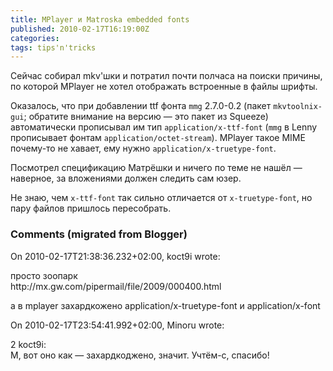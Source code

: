 ```yaml
---
title: MPlayer и Matroska embedded fonts
published: 2010-02-17T16:19:00Z
categories: 
tags: tips'n'tricks
---
```


Сейчас собирал mkv'шки и потратил почти полчаса на поиски причины, по которой MPlayer не хотел отображать встроенные в файлы шрифты.

Оказалось, что при добавлении ttf фонта <code>mmg</code> 2.7.0-0.2 (пакет <code>mkvtoolnix-gui</code>; обратите внимание на версию — это пакет из Squeeze) автоматически прописывал им тип <code>application/x-ttf-font</code> (<code>mmg</code> в Lenny прописывает фонтам <code>application/octet-stream</code>). MPlayer такое MIME почему-то не хавает, ему нужно <code>application/x-truetype-font</code>.

Посмотрел спецификацию Матрёшки и ничего по теме не нашёл — наверное, за вложениями должен следить сам юзер.

Не знаю, чем <code>x-ttf-font</code> так сильно отличается от <code>x-truetype-font</code>, но пару файлов пришлось пересобрать.

<h3 id='hakyll-convert-comments-title'>Comments (migrated from Blogger)</h3>
<div class='hakyll-convert-comment'>
<p class='hakyll-convert-comment-date'>On 2010-02-17T21:38:36.232+02:00, koct9i wrote:</p>
<p class='hakyll-convert-comment-body'>
просто зоопарк<br/>
http://mx.gw.com/pipermail/file/2009/000400.html

а в mplayer захардкожено application/x-truetype-font и application/x-font
</p>
</div>

<div class='hakyll-convert-comment'>
<p class='hakyll-convert-comment-date'>On 2010-02-17T23:54:41.992+02:00, Minoru wrote:</p>
<p class='hakyll-convert-comment-body'>
2 koct9i:<br/>
М, вот оно как — захардкоджено, значит. Учтём-с, спасибо!
</p>
</div>




